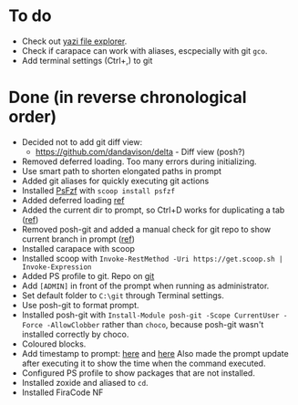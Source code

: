 # To do

- Check out [yazi file explorer](https://github.com/sxyazi/yazi).
- Check if carapace can work with aliases, escpecially with git `gco`.
- Add terminal settings (Ctrl+,) to git

# Done (in reverse chronological order)

- Decided not to add git diff view:
  - https://github.com/dandavison/delta - Diff view (posh?)
- Removed deferred loading. Too many errors during initializing.
- Use smart path to shorten elongated paths in prompt
- Added git aliases for quickly executing git actions
- Installed [PsFzf](https://github.com/kelleyma49/PSFzf?tab=readme-ov-file) with `scoop install psfzf`
- Added deferred loading [ref](https://fsackur.github.io/2023/11/20/Deferred-profile-loading-for-better-performance/)
- Added the current dir to prompt, so Ctrl+D works for duplicating a tab ([ref](https://learn.microsoft.com/en-us/windows/terminal/tutorials/new-tab-same-directory))
- Removed posh-git and added a manual check for git repo to show current branch in prompt ([ref](https://stackoverflow.com/questions/1287718/how-can-i-display-my-current-git-branch-name-in-my-powershell-prompt))
- Installed carapace with scoop
- Installed scoop with `Invoke-RestMethod -Uri https://get.scoop.sh | Invoke-Expression`
- Added PS profile to git. Repo on [git](https://github.com/Lvdspek/powershell-config)
- Add `[ADMIN]` in front of the prompt when running as administrator.
- Set default folder to `C:\git` through Terminal settings.
- Use posh-git to format prompt.
- Installed posh-git with
  `Install-Module posh-git -Scope CurrentUser -Force -AllowClobber` rather than `choco`, because posh-git wasn't installed correctly by choco.
- Coloured blocks.
- Add timestamp to prompt: [here](https://www.reddit.com/r/PowerShell/comments/a2hs0i/adding_datetime_to_powershell_prompt/) and [here](https://jdhitsolutions.com/blog/powershell/6240/friday-fun-with-timely-powershell-prompts/) Also made the prompt update after executing it to show the time when the command executed.
- Configured PS profile to show packages that are not installed.
- Installed zoxide and aliased to `cd`.
- Installed FiraCode NF
